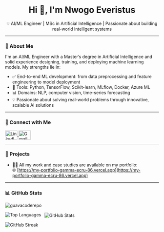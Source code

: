 <h1 align="center">Hi 👋, I'm Nwogo Everistus</h1>
<p align="center">💡 AI/ML Engineer | MSc in Artificial Intelligence | Passionate about building real-world intelligent systems</p>

---

### 🧠 About Me

I'm an AI/ML Engineer with a Master’s degree in Artificial Intelligence and solid experience designing, training, and deploying machine learning models. My strengths lie in:

- ✅ End-to-end ML development: from data preprocessing and feature engineering to model deployment  
- 🧰 Tools: Python, TensorFlow, Scikit-learn, MLflow, Docker, Azure ML  
- 📊 Domains: NLP, computer vision, time-series forecasting  
- 💡 Passionate about solving real-world problems through innovative, scalable AI solutions  

---

### 🔗 Connect with Me

<p align="left">
  <a href="https://linkedin.com/in/everistus-nwogo-a04178ab" target="_blank">
    <img align="center" src="https://raw.githubusercontent.com/rahuldkjain/github-profile-readme-generator/master/src/images/icons/Social/linked-in-alt.svg" alt="LinkedIn" height="30" width="40" />
  </a>
  <a href="mailto:everistusnwogo@gmail.com">
    <img align="center" src="https://img.icons8.com/ios-filled/50/000000/gmail-new.png" alt="Gmail" height="30" width="40" />
  </a>
</p>

---

### 🚀 Projects

- 👨‍💻 All my work and case studies are available on my portfolio:  
  🌐 [https://my-portfolio-gamma-ecru-86.vercel.app](https://my-portfolio-gamma-ecru-86.vercel.app)

---

### 📊 GitHub Stats

<p align="left">
  <img src="https://komarev.com/ghpvc/?username=guavacoderepo&label=Profile%20views&color=0e75b6&style=flat" alt="guavacoderepo" />
</p>

<p>
  <img align="left" src="https://github-readme-stats.vercel.app/api/top-langs?username=guavacoderepo&show_icons=true&locale=en&layout=compact" alt="Top Languages" />
</p>

<p>&nbsp;
  <img align="center" src="https://github-readme-stats.vercel.app/api?username=guavacoderepo&show_icons=true&locale=en" alt="GitHub Stats" />
</p>

<p>
  <img align="center" src="https://github-readme-streak-stats.herokuapp.com/?user=guavacoderepo&" alt="GitHub Streak" />
</p>

